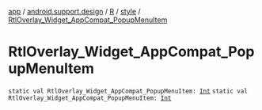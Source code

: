[app](../../../index.md) / [android.support.design](../../index.md) / [R](../index.md) / [style](index.md) / [RtlOverlay_Widget_AppCompat_PopupMenuItem](.)

# RtlOverlay_Widget_AppCompat_PopupMenuItem

`static val RtlOverlay_Widget_AppCompat_PopupMenuItem: `[`Int`](https://kotlinlang.org/api/latest/jvm/stdlib/kotlin/-int/index.html)
`static val RtlOverlay_Widget_AppCompat_PopupMenuItem: `[`Int`](https://kotlinlang.org/api/latest/jvm/stdlib/kotlin/-int/index.html)